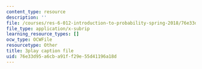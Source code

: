 ```yaml
---
content_type: resource
description: ''
file: /courses/res-6-012-introduction-to-probability-spring-2018/76e33d95a6cba91ff29e55d41196a18d_Lgacew5BjDI.srt
file_type: application/x-subrip
learning_resource_types: []
ocw_type: OCWFile
resourcetype: Other
title: 3play caption file
uid: 76e33d95-a6cb-a91f-f29e-55d41196a18d
---
```

